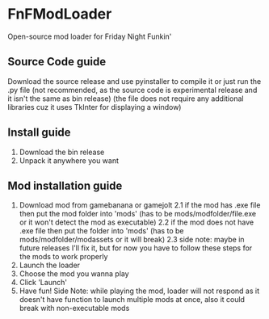 # FnFModLoader
Open-source mod loader for Friday Night Funkin'


## Source Code guide
Download the source release and use pyinstaller to compile it or just run the .py file
(not recommended, as the source code is experimental release and it isn't the same as bin release)
(the file does not require any additional libraries cuz it uses TkInter for displaying a window)


## Install guide
1. Download the bin release
2. Unpack it anywhere you want


## Mod installation guide
1. Download mod from gamebanana or gamejolt
2.1 if the mod has .exe file then put the mod folder into 'mods' (has to be mods/modfolder/file.exe or it won't detect the mod as executable)
2.2 if the mod does not have .exe file then put the folder into 'mods' (has to be mods/modfolder/modassets or it will break)
2.3 side note: maybe in future releases I'll fix it, but for now you have to follow these steps for the mods to work properly
3. Launch the loader
4. Choose the mod you wanna play
5. Click 'Launch'
6. Have fun!
Side Note: while playing the mod, loader will not respond as it doesn't have function to launch multiple mods at once, also it could break with non-executable mods

